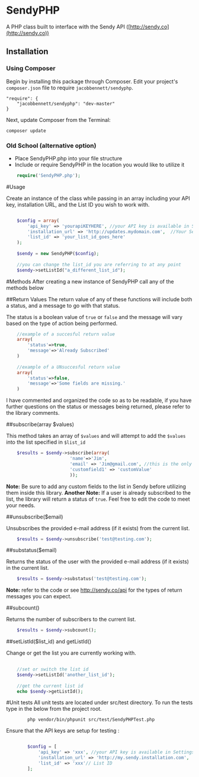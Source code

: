 SendyPHP
=================

A PHP class built to interface with the Sendy API ([http://sendy.co](http://sendy.co))

## Installation

### Using Composer

Begin by installing this package through Composer. Edit your project's `composer.json` file to require `jacobbennett/sendyphp`.

	"require": {
		"jacobbennett/sendyphp": "dev-master"
	}

Next, update Composer from the Terminal:

    composer update

### Old School (alternative option)

* Place SendyPHP.php into your file structure
* Include or require SendyPHP in the location you would like to utilize it

```php
	require('SendyPHP.php');
```

#Usage

Create an instance of the class while passing in an array including your API key, installation URL, and the List ID you wish to work with.
```php

	$config = array(
		'api_key' => 'yourapiKEYHERE', //your API key is available in Settings
		'installation_url' => 'http://updates.mydomain.com',  //Your Sendy installation
		'list_id' => 'your_list_id_goes_here'
	);
	
	$sendy = new SendyPHP($config);
	
	//you can change the list_id you are referring to at any point
	$sendy->setListId("a_different_list_id");
```

#Methods
After creating a new instance of SendyPHP call any of the methods below 

##Return Values
The return value of any of these functions will include both a status, and a message to go with that status.

The status is a boolean value of `true` or `false` and the message will vary based on the type of action being performed.

```php
	//example of a succesful return value
	array(
		'status'=>true,
		'message'=>'Already Subscribed'
	)
	
	//example of a UNsuccesful return value
	array(
		'status'=>false,
		'message'=>'Some fields are missing.'
	)
```

I have commented and organized the code so as to be readable, if you have further questions on the status or messages being returned, please refer to the library comments.

##subscribe(array $values)

This method takes an array of `$values` and will attempt to add the `$values` into the list specified in `$list_id`

```php
	$results = $sendy->subscribe(array(
						'name'=>'Jim',
						'email' => 'Jim@gmail.com', //this is the only field required by sendy
						'customfield1' => 'customValue'
						));
```
__Note:__ Be sure to add any custom fields to the list in Sendy before utilizing them inside this library.
__Another Note:__ If a user is already subscribed to the list, the library will return a status of `true`. Feel free to edit the code to meet your needs.

##unsubscribe($email)

Unsubscribes the provided e-mail address (if it exists) from the current list.
```php
	$results = $sendy->unsubscribe('test@testing.com');
```

##substatus($email)

Returns the status of the user with the provided e-mail address (if it exists) in the current list.
```php
	$results = $sendy->substatus('test@testing.com');
```
__Note:__ refer to the code or see http://sendy.co/api for the types of return messages you can expect.

##subcount()

Returns the number of subscribers to the current list.
```php
	$results = $sendy->subcount();
```

##setListId($list_id) and getListId()

Change or get the list you are currently working with.
```php
	
	//set or switch the list id
	$sendy->setListId('another_list_id');
	
	//get the current list id
	echo $sendy->getListId();
```

#Unit tests
All unit tests are located under src/test directory. To run the tests type in the below from the project root.
```shell
		php vendor/bin/phpunit src/test/SendyPHPTest.php
```

Ensure that the API keys are setup for testing :
```php

		$config = [
			'api_key' => 'xxx', //your API key is available in Settings
			'installation_url' => 'http://my.sendy.installation.com',  //Your Sendy installation
			'list_id' => 'xxx'// List ID
		];
```
